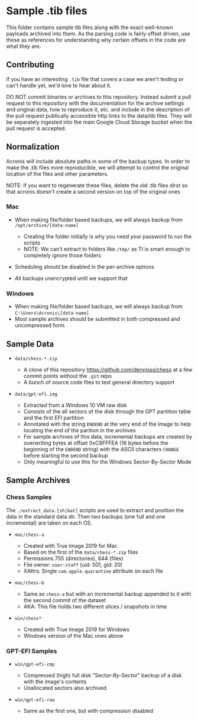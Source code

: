 Sample .tib files
=================

This folder contains sample tib files along with the exact well-known payloads archived into them. As the parsing code is fairly offset driven, use these as references for understanding why certain offsets in the code are what they are.


Contributing
------------

If you have an interesting `.tib` file that covers a case we aren't testing or can't handle yet, we'd love to hear about it.

DO NOT commit binaries or archives to this repository. Instead submit a pull request to this repository with the documentation for the archive settings and original data, how to reproduce it, etc. and include in the description of the pull request publically accessible http links to the data/tib files. They will be separately ingested into the main Google Cloud Storage bucket when the pull request is accepted.


Normalization
-------------

Acronis will include absolute paths in some of the backup types. In order to make the .tib files more reproducible, we will attempt to control the original location of the files and other parameters.

NOTE: If you want to regenerate these files, delete the old .tib files dirst so that acronis doesn't create a second version on top of the original ones

### Mac

- When making file/folder based backups, we will always backup from `/opt/archive/[data-name]`
	- Creating the folder initially is why you need your password to run the scripts
	- NOTE: We can't extract to folders like `/tmp/` as TI is smart enough to completely ignore those folders

- Scheduling should be disabled in the per-archive options
- All backups unencrypted until we support that


### Windows

- When making file/folder based backups, we will always backup from `C:\Users\Acronis\[data-name]`
- Most sample archives should be submitted in both compressed and uncompressed form.


Sample Data
-----------

- `data/chess-*.zip`
	- A clone of this repository https://github.com/dennisss/chess at a few commit points without the `.git` repo
	- A bunch of source code files to test general directory support

- `data/gpt-efi.img`
	- Extracted from a Windows 10 VM raw disk
	- Consists of the all sectors of the disk through the GPT partition table and the first EFI partition
	- Annotated with the string `ENDEND` at the very end of the image to help locating the end of the parition in the archives
	- For sample archives of this data, incremental backups are created by overwriting bytes at offset 0xC8FFFEA (16 bytes before the beginning of the `ENDEND` string) with the ASCII characters `CHANGE` before starting the second backup
	- Only meaningful to use this for the Windows Sector-By-Sector Mode


Sample Archives
---------------

### Chess Samples

The `./extract_data.[sh|bat]` scripts are used to extract and position the data in the standard data dir. Then two backups (one full and one incremental) are taken on each OS. 

- `mac/chess-a`
	- Created with True Image 2019 for Mac
	- Based on the first of the `data/chess-*.zip` files
	- Permissions 755 (directories), 644 (files)
	- File owner: `user:staff` (uid: 501, gid: 20)
	- XAttrs: Single `com.apple.quarantine` attribute on each file 

- `mac/chess-b`
	- Same as `chess-a` but with an incremental backup appended to it with the second commit of the dataset
	- AKA: This file holds two different slices / snapshots in time

- `win/chess*`
	- Created with True Image 2019 for Windows
	- Windows version of the Mac ones above


### GPT-EFI Samples

- `win/gpt-efi-cmp`
	- Compressed (high) full disk "Sector-By-Sector" backup of a disk with the image's contents
	- Unallocated sectors also archived

- `win/gpt-efi-raw`
	- Same as the first one, but with compression disabled

